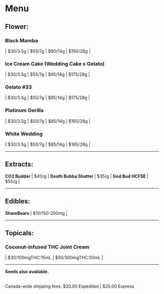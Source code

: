 # Menu

## Flower:
### Black Mamba 
| $30/3.5g | $55/7g | $90/14g | $150/28g |
### Ice Cream Cake (Wedding Cake x Gelato) 
| $30/3.5g | $55/7g | $95/14g | $175/28g |
### Gelato #33 
| $30/3.5g | $55/7g | $95/14g | $175/28g |
### Platinum Gorilla 
| $30/3.5g | $50/7g | $85/14g | $165/28g |
### White Wedding 
| $30/3.5g | $50/7g | $85/14g | $165/28g | 

--------------------------------------------------------------------- 

## Extracts:
<b> CO2 Budder </b> | $40/g |
<b> Death Bubba Shatter </b> | $35/g |
<b> God Bud HCFSE </b> | $55/g |

--------------------------------------------------------------------- 

## Edibles:
<b> ShareBears </b> | $10/150-200mg |
  
--------------------------------------------------------------------- 

## Topicals:
### Coconut-infused THC Joint Cream
| $30/100mgTHC:15mL | $50/300mgTHC:50mL |

--------------------------------------------------------------------- 

<b>Seeds also available.</b>

<br>
Canada-wide shipping fees:
$20.00 Expedited | $25.00 Express
